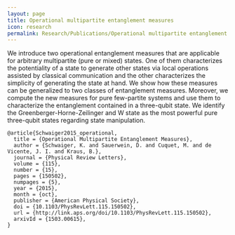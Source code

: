 ```yaml
---
layout: page
title: Operational multipartite entanglement measures
icon: research
permalink: Research/Publications/Operational multipartite entanglement measures/
---
```


We introduce two operational entanglement measures that are applicable for
arbitrary multipartite (pure or mixed) states. One of them characterizes the
potentiality of a state to generate other states via local operations assisted
by classical communication and the other characterizes the simplicity of
generating the state at hand. We show how these measures can be generalized to
two classes of entanglement measures. Moreover, we compute the new measures
for pure few-partite systems and use them to characterize the entanglement
contained in a three-qubit state. We identify the Greenberger-Horne-Zeilinger
and W state as the most powerful pure three-qubit states regarding state
manipulation.

~~~
@article{Schwaiger2015_operational,
  title = {Operational Multipartite Entanglement Measures},
  author = {Schwaiger, K. and Sauerwein, D. and Cuquet, M. and de Vicente, J. I. and Kraus, B.},
  journal = {Physical Review Letters},
  volume = {115},
  number = {15},
  pages = {150502},
  numpages = {5},
  year = {2015},
  month = {oct},
  publisher = {American Physical Society},
  doi = {10.1103/PhysRevLett.115.150502},
  url = {http://link.aps.org/doi/10.1103/PhysRevLett.115.150502},
  arxivId = {1503.00615},
}
~~~
